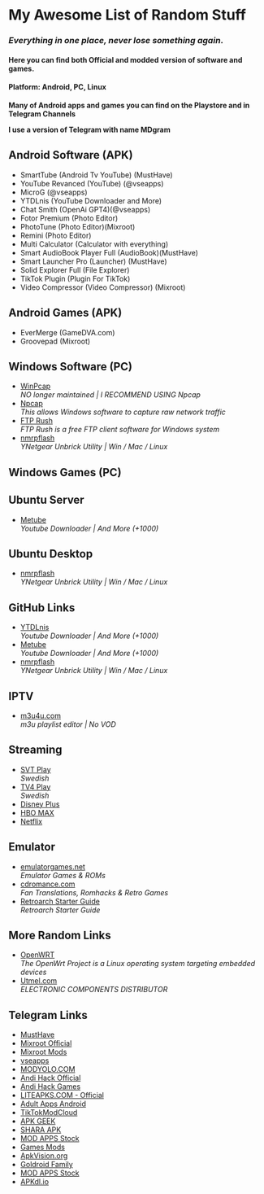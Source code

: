 # My Awesome List of Random Stuff ##

### *Everything in one place, never lose something again*.

#### Here you can find both Official and modded version of software and games.

#### Platform: Android, PC, Linux

**Many of Android apps and games you can find on the Playstore and in Telegram Channels**

**I use a version of Telegram with name MDgram**
  
## Android Software (APK)
- SmartTube (Android Tv YouTube) (MustHave)
- YouTube Revanced (YouTube) (@vseapps)
- MicroG (@vseapps)
- YTDLnis (YouTube Downloader and More)
- Chat Smith (OpenAi GPT4)(@vseapps)
- Fotor Premium (Photo Editor)
- PhotoTune (Photo Editor)(Mixroot)
- Remini (Photo Editor)
- Multi Calculator (Calculator with everything)
- Smart AudioBook Player Full (AudioBook)(MustHave)
- Smart Launcher Pro (Launcher) (MustHave)
- Solid Explorer Full (File Explorer)
- TikTok Plugin (Plugin For TikTok)
- Video Compressor (Video Compressor) (Mixroot)

## Android Games (APK)
- EverMerge (GameDVA.com)
- Groovepad (Mixroot)

## Windows Software (PC)
- [WinPcap](https://www.winpcap.org/) <br>
   *NO longer maintained | I RECOMMEND USING Npcap*
- [Npcap](https://npcap.com/) <br>
   *This allows Windows software to capture raw network traffic*
- [FTP Rush](https://www.wftpserver.com/) <br>
   *FTP Rush is a free FTP client software for Windows system*
- [nmrpflash](https://github.com/jclehner/nmrpflash) <br>
   *YNetgear Unbrick Utility | Win / Mac / Linux*
  
## Windows Games (PC)

## Ubuntu Server 
- [Metube](https://github.com/alexta69/metube) <br>
   *Youtube Downloader | And More (+1000)*

## Ubuntu Desktop
- [nmrpflash](https://github.com/jclehner/nmrpflash) <br>
   *YNetgear Unbrick Utility | Win / Mac / Linux*
  
## GitHub Links 
- [YTDLnis](https://github.com/deniscerri/ytdlnis) <br>
  *Youtube Downloader | And More (+1000)*
- [Metube](https://github.com/alexta69/metube) <br>
   *Youtube Downloader | And More (+1000)*
- [nmrpflash](https://github.com/jclehner/nmrpflash) <br>
   *YNetgear Unbrick Utility | Win / Mac / Linux*
  
## IPTV 
- [m3u4u.com](https://m3u4u.com/) <br>
   *m3u playlist editor | No VOD*

## Streaming
- [SVT Play](https://www.svtplay.se) <br>
   *Swedish*
- [TV4 Play](https://www.tv4play.se) <br>
   *Swedish*
- [Disney Plus](https://www.disneyplus.com)
- [HBO MAX](https://www.hbomax.com)
- [Netflix](https://www.netflix.com)
  

## Emulator
- [emulatorgames.net](https://www.emulatorgames.net/) <br>
   *Emulator Games & ROMs*
- [cdromance.com](https://cdromance.com/) <br>
   *Fan Translations, Romhacks & Retro Games*
- [Retroarch Starter Guide](https://retrogamecorps.com/2022/02/28/retroarch-starter-guide/) <br>
   *Retroarch Starter Guide*
  
## More Random Links
- [OpenWRT](https://openwrt.org/) <br>
   *The OpenWrt Project is a Linux operating system targeting embedded devices*
- [Utmel.com](https://www.utmel.com/) <br>
  *ELECTRONIC COMPONENTS DISTRIBUTOR*

## Telegram Links
- [MustHave](https://t.me/Alexey070315)
- [Mixroot Official](https://t.me/mixroot_Official)
- [Mixroot Mods](https://t.me/Mixrootmods)
- [vseapps](https://t.me/vseapps)
- [MODYOLO.COM](https://t.me/modyolo_official)
- [Andi Hack Official](https://t.me/andihack_mods)
- [Andi Hack Games](https://t.me/Android_hacked_games)
- [LITEAPKS.COM - Official](https://t.me/liteapks)
- [Adult Apps Android](https://t.me/Adult_Apps_Android_Hacked_Games)
- [TikTokModCloud](https://t.me/TikTokModCloud)
- [APK GEEK](https://t.me/ApkGeek)
- [SHARA APK](https://t.me/SharaAPK)
- [MOD APPS Stock](https://t.me/MOD_APPS_Stock)
- [Games Mods](https://t.me/All_GamesMods)
- [ApkVision.org](https://t.me/apkvision)
- [Goldroid Family](https://t.me/apkmodyfamily)
- [MOD APPS Stock](https://t.me/MOD_APPS_Stock)
- [APKdl.io](https://t.me/apkdl_mod_io)


